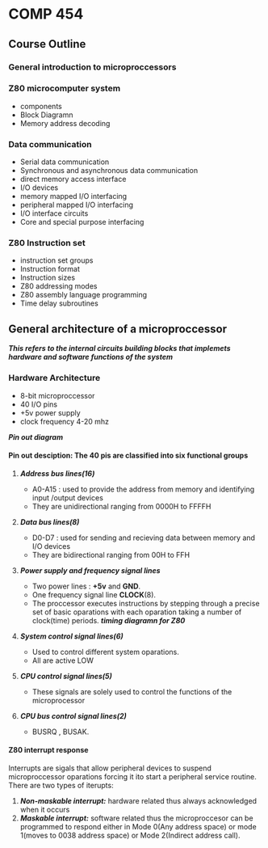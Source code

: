 # COMP 454

## Course Outline

### General introduction to microproccessors

### Z80 microcomputer system

- components
- Block Diagramn
- Memory address decoding

### Data communication

- Serial data communication
- Synchronous and asynchronous data communication
- direct memory access interface
- I/O devices
- memory mapped I/O interfacing
- peripheral mapped I/O interfacing
- I/O interface circuits
- Core and special purpose interfacing

### Z80 Instruction set

- instruction set groups
- Instruction format
- Instruction sizes
- Z80 addressing modes
- Z80 assembly language programming
- Time delay subroutines

## General architecture of a microproccessor

***This refers to the internal circuits building blocks that implemets hardware and software functions of the system***

### Hardware Architecture

- 8-bit microproccessor
- 40 I/O pins
- +5v power supply
- clock frequency 4-20 mhz

***Pin out diagram***

#### **Pin out desciption:** The 40 pis are classified into six functional groups

1) ***Address bus lines(16)***

   - A0-A15 : used to provide the address from memory and identifying input /output devices
   - They are unidirectional ranging from 0000H to FFFFH

2) ***Data bus lines(8)***

    - D0-D7 : used for sending and recieving data between memory and I/O devices
    - They are bidirectional ranging from 00H to FFH

3) ***Power supply and frequency signal lines***

    - Two power lines : **+5v** and **GND**.
    - One frequency signal line **CLOCK**(8). 
    - The proccessor executes instructions by stepping through a precise set of basic oparations with each oparation taking a number of clock(time) periods.
        ***timing diagramn for Z80***

4) ***System control signal lines(6)***

    - Used to control different system oparations.
    - All are active LOW

5) ***CPU control signal lines(5)***

    - These signals are  solely used to control the functions of the microprocessor

6) ***CPU bus control signal lines(2)***

    - BUSRQ , BUSAK.

#### **Z80 interrupt response**

Interrupts are sigals that allow peripheral devices to suspend microproccessor oparations forcing it ito start a peripheral service routine.
There are two types of iterupts:

1. ***Non-maskable interrupt:*** hardware related thus always acknowledged when it occurs
2. ***Maskable interrupt:*** software related thus the microproccesor can be programmed to respond either in Mode 0(Any address space) or mode 1(moves to 0038 address space) or Mode 2(Indirect address call).
